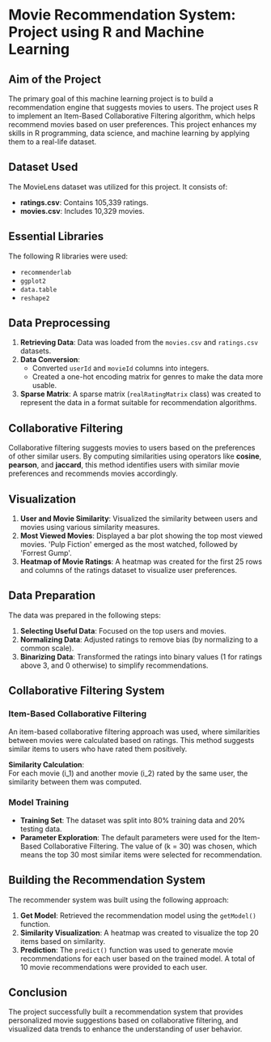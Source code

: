 # Movie Recommendation System: Project using R and Machine Learning

## Aim of the Project
The primary goal of this machine learning project is to build a recommendation engine that suggests movies to users. The project uses R to implement an Item-Based Collaborative Filtering algorithm, which helps recommend movies based on user preferences. This project enhances my skills in R programming, data science, and machine learning by applying them to a real-life dataset.

## Dataset Used
The MovieLens dataset was utilized for this project. It consists of:
- **ratings.csv**: Contains 105,339 ratings.
- **movies.csv**: Includes 10,329 movies.

## Essential Libraries
The following R libraries were used:
- `recommenderlab`
- `ggplot2`
- `data.table`
- `reshape2`

## Data Preprocessing
1. **Retrieving Data**: Data was loaded from the `movies.csv` and `ratings.csv` datasets.
2. **Data Conversion**: 
   - Converted `userId` and `movieId` columns into integers.
   - Created a one-hot encoding matrix for genres to make the data more usable.
3. **Sparse Matrix**: A sparse matrix (`realRatingMatrix` class) was created to represent the data in a format suitable for recommendation algorithms.

## Collaborative Filtering
Collaborative filtering suggests movies to users based on the preferences of other similar users. By computing similarities using operators like **cosine**, **pearson**, and **jaccard**, this method identifies users with similar movie preferences and recommends movies accordingly.

## Visualization
1. **User and Movie Similarity**: Visualized the similarity between users and movies using various similarity measures.
2. **Most Viewed Movies**: Displayed a bar plot showing the top most viewed movies. 'Pulp Fiction' emerged as the most watched, followed by 'Forrest Gump'.
3. **Heatmap of Movie Ratings**: A heatmap was created for the first 25 rows and columns of the ratings dataset to visualize user preferences.

## Data Preparation
The data was prepared in the following steps:
1. **Selecting Useful Data**: Focused on the top users and movies.
2. **Normalizing Data**: Adjusted ratings to remove bias (by normalizing to a common scale).
3. **Binarizing Data**: Transformed the ratings into binary values (1 for ratings above 3, and 0 otherwise) to simplify recommendations.

## Collaborative Filtering System
### Item-Based Collaborative Filtering
An item-based collaborative filtering approach was used, where similarities between movies were calculated based on ratings. This method suggests similar items to users who have rated them positively.

**Similarity Calculation**:  
For each movie \(i_1\) and another movie \(i_2\) rated by the same user, the similarity between them was computed.

### Model Training
- **Training Set**: The dataset was split into 80% training data and 20% testing data.
- **Parameter Exploration**: The default parameters were used for the Item-Based Collaborative Filtering. The value of \(k = 30\) was chosen, which means the top 30 most similar items were selected for recommendation.

## Building the Recommendation System
The recommender system was built using the following approach:
1. **Get Model**: Retrieved the recommendation model using the `getModel()` function.
2. **Similarity Visualization**: A heatmap was created to visualize the top 20 items based on similarity.
3. **Prediction**: The `predict()` function was used to generate movie recommendations for each user based on the trained model. A total of 10 movie recommendations were provided to each user.

## Conclusion
The project successfully built a recommendation system that provides personalized movie suggestions based on collaborative filtering, and visualized data trends to enhance the understanding of user behavior. 
